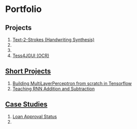 # Portfolio

## Projects
1. [Text-2-Strokes (Handwriting Synthesis)](https://github.com/rahul96rajan/text-2-strokes)
2. 
3. 
4. [Tess4JGUI (OCR)](https://github.com/rahul96rajan/tess4jGUI)

## [Short Projects](https://github.com/rahul96rajan/short_projects)
1. [Building MultiLayerPerceptron from scratch in Tensorflow](https://github.com/rahul96rajan/short_projects/blob/main/MLP_from_scratch_in_TF.ipynb)
2. [Teaching RNN Addition and Subtraction](https://github.com/rahul96rajan/short_projects/blob/main/Simple_RNN.ipynb)

## [Case Studies](https://github.com/rahul96rajan/ML-case-studies)
1. [Loan Approval Status](https://github.com/rahul96rajan/ML-case-studies/blob/master/Loan-Prediction-Case-Study.ipynb)
2. 

